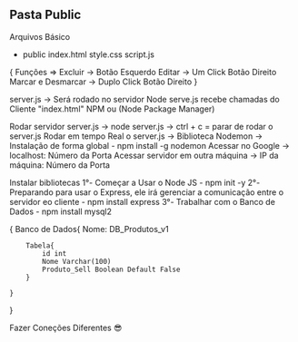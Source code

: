 ## Pasta Public
Arquivos Básico
- public
    index.html
    style.css
    script.js

{
    Funções =>
    Excluir -> Botão Esquerdo
    Editar -> Um Click Botão Direito
    Marcar e Desmarcar -> Duplo Click Botão Direito
}

server.js -> Será rodado no servidor Node
serve.js recebe chamadas do Cliente "index.html"
NPM ou (Node Package Manager)

Rodar servidor server.js -> node server.js -> ctrl + c = parar de rodar o server.js
Rodar em tempo Real o server.js -> Biblioteca Nodemon -> Instalação de forma global
    - npm install -g nodemon
Acessar no Google -> localhost: Número da Porta
Acessar servidor em outra máquina -> IP da máquina: Número da Porta

Instalar bibliotecas
1°- Começar a Usar o Node JS 
    - npm init -y
2°- Preparando para usar o Express, ele irá gerenciar a comunicação entre o servidor eo cliente
    - npm install express
3°- Trabalhar com o Banco de Dados
    - npm install mysql2 

{
    Banco de Dados{
        Nome: DB_Produtos_v1

        Tabela{
            id int
            Nome Varchar(100)
            Produto_Sell Boolean Default False
        }

    }
}

Fazer Coneções Diferentes 😎